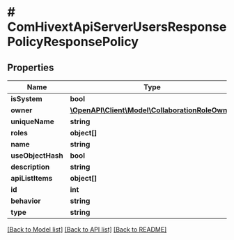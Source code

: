 # # ComHivextApiServerUsersResponsePolicyResponsePolicy

## Properties

Name | Type | Description | Notes
------------ | ------------- | ------------- | -------------
**isSystem** | **bool** |  | [optional]
**owner** | [**\OpenAPI\Client\Model\CollaborationRoleOwner**](CollaborationRoleOwner.md) |  | [optional]
**uniqueName** | **string** |  | [optional]
**roles** | **object[]** |  | [optional]
**name** | **string** |  | [optional]
**useObjectHash** | **bool** |  | [optional]
**description** | **string** |  | [optional]
**apiListItems** | **object[]** |  | [optional]
**id** | **int** |  | [optional]
**behavior** | **string** |  | [optional]
**type** | **string** |  | [optional]

[[Back to Model list]](../../README.md#models) [[Back to API list]](../../README.md#endpoints) [[Back to README]](../../README.md)
